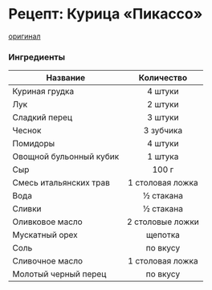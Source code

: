 # Рецепт: Курица «Пикассо»
[оригинал](https://eda.ru/recepty/osnovnye-blyuda/kurica-pikasso-25902)

### Ингредиенты
| Название        	| Количество    |
| -----------------	|:-------------:|
| Куриная грудка | 4 штуки   |
| Лук | 2 штуки   |
| Сладкий перец | 3 штуки   |
| Чеснок | 3 зубчика   |
| Помидоры | 4 штуки   |
| Овощной бульонный кубик | 1 штука   |
| Сыр | 100 г   |
| Смесь итальянских трав | 1 столовая ложка   |
| Вода | ½ стакана   |
| Сливки | ½ стакана   |
| Оливковое масло | 2 столовые ложки   |
| Мускатный орех | щепотка   |
| Соль | по вкусу   |
| Сливочное масло |1 столовая ложка   |
| Молотый черный перец |по вкусу   |